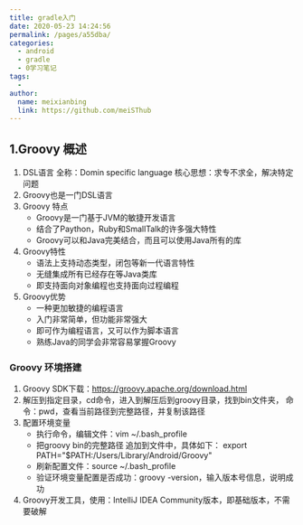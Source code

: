 ```yaml
---
title: gradle入门
date: 2020-05-23 14:24:56
permalink: /pages/a55dba/
categories:
  - android
  - gradle
  - 0学习笔记
tags:
  - 
author: 
  name: meixianbing
  link: https://github.com/meiSThub
---
```

## 1.Groovy 概述

 1. DSL语言
    全称：Domin specific language
    核心思想：求专不求全，解决特定问题
 2. Groovy也是一门DSL语言
 3. Groovy 特点
    * Groovy是一门基于JVM的敏捷开发语言
    * 结合了Paython，Ruby和SmallTalk的许多强大特性
    * Groovy可以和Java完美结合，而且可以使用Java所有的库
 4. Groovy特性
    * 语法上支持动态类型，闭包等新一代语言特性
    * 无缝集成所有已经存在等Java类库
    * 即支持面向对象编程也支持面向过程编程
 5. Groovy优势
     * 一种更加敏捷的编程语言
     * 入门非常简单，但功能非常强大
     * 即可作为编程语言，又可以作为脚本语言
     * 熟练Java的同学会非常容易掌握Groovy

### Groovy 环境搭建
1. Groovy SDK下载：https://groovy.apache.org/download.html
2. 解压到指定目录，cd命令，进入到解压后到groovy目录，找到bin文件夹，
   命令：pwd，查看当前路径到完整路径，并复制该路径
3. 配置环境变量
    * 执行命令，编辑文件：vim ~/.bash_profile
    * 把groovy bin的完整路径 追加到文件中，具体如下：
    export PATH="$PATH:/Users/Library/Android/Groovy"
   * 刷新配置文件：source ~/.bash_profile
   * 验证环境变量配置是否成功：groovy -version，输入版本号信息，说明成功
4. Groovy开发工具，使用：IntelliJ IDEA Community版本，即基础版本，不需要破解
